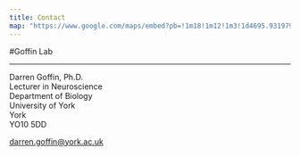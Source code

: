 ```yaml
---
title: Contact
map: "https://www.google.com/maps/embed?pb=!1m18!1m12!1m3!1d4695.931979555405!2d-1.0690676481576524!3d53.95011187629437!2m3!1f0!2f0!3f0!3m2!1i1024!2i768!4f13.1!3m3!1m2!1s0x48793034fd5ecd2f%3A0xf32cc0f6c9a11b69!2sBiology+Buildings%2C+Heslington+Rd%2C+Heslington%2C+York+YO10+5DD!5e0!3m2!1sen!2suk!4v1502807564133"
---
```


#Goffin Lab
- - -

Darren Goffin, Ph.D.  
Lecturer in Neuroscience  
Department of Biology  
University of York  
York  
YO10 5DD  

darren.goffin@york.ac.uk  
